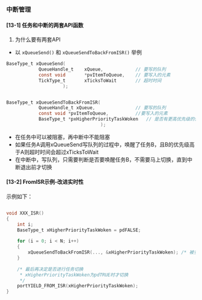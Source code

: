 ### 中断管理
#### [13-1]  任务和中断的两套API函数

1. 为什么要有两套API
- 以 `xQueueSend()`  和 `xQueueSendToBackFromISR()` 举例
  
``` C
BaseType_t xQueueSend(
            QueueHandle_t    xQueue,            // 要写的队列
            const void       *pvItemToQueue,    // 要写入的元素
            TickType_t       xTicksToWait       // 超时时间
                     );


BaseType_t xQueueSendToBackFromISR(
            QueueHandle_t xQueue,               // 要写的队列
            const void *pvItemToQueue,          //要写入的元素
            BaseType_t *pxHigherPriorityTaskWoken   // 是否有更高优先级的任务需要被唤醒
                                   );
```
- 在任务中可以被阻塞，再中断中不能阻塞
- 如果任务A调用xQueueSend写队列的过程中，唤醒了任务B，且B的优先级高于A则超时时间会超过xTicksToWait
- 在中断中，写队列，只需要判断是否要唤醒任务B，不需要马上切换，直到中断退出前才切换






#### [13-2]  FromISR示例-改进实时性
示例如下：  
``` C

void XXX_ISR()
{
    int i;
    BaseType_t xHigherPriorityTaskWoken = pdFALSE;
    
    for (i = 0; i < N; i++)
    {
        xQueueSendToBackFromISR(..., &xHigherPriorityTaskWoken); /* 被多次调用 */
    }
	
    /* 最后再决定是否进行任务切换 
     * xHigherPriorityTaskWoken为pdTRUE时才切换
     */
    portYIELD_FROM_ISR(xHigherPriorityTaskWoken);
}

```



